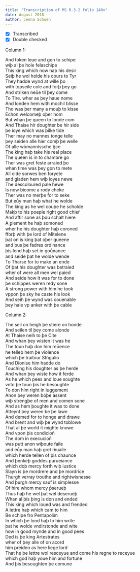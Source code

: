 ```yaml
---
title: "Transcription of MS R.3.2 folio 140v"
date: August 2018
author: Jenna Schoen
---
```

- [x] Transcribed
- [x] Double checked

Column 1:

And token leue and gon to schipe  
wiþ al þe hole felaschipe  
This king which now haþ his desir  
Seiþ he wol holde his cours to Tyr  
They hadde wynd at wille þo   
with topseile cole and forþ þey go  
And striken neu̔e til þey come  
To Tire. wher as þey haue nome  
And londen hem with mochil blisse  
Tho was þer many a mouþ to kisse   
Echon welcomeþ oþer hom  
But whan þe queen to londe com  
And Thaise hir doughter be hir side  
þe ioye which was þilke tide  
Ther may no mannes tonge telle  
þey seiden alle hier comþ þe welle  
Of alle wōmannissche g̃ce  
The king haþ take his real place   
The queen is in to chambre go  
Ther was gret feste arraied þo  
whan time was þey gon to mete  
All olde sorwes ben foryete  
and gladen hem wiþ ioyes newe   
The descoloured pale hewe  
Is now bicome a rody cheke  
Ther was no merþe for to seke  
But eu̔y man haþ what he wolde  
The king as he wel couþe he scholde  
Makþ to his poeple right good chier̉  
And aftir sone as þou schalt hiere  
A ꝑlement he haþ somoned  
wher he his doughter haþ coroned  
fforþ with þe lord of Mitelene  
þat on is king þat oþer queene  
and þus þe fadres ordinance  
þis lend haþ set in gou̔nance  
and seide þat he wolde wende  
To Tharse for to make an ende  
Of þat his doughter was betraied  
wher of were all men wel paied  
And seide how it was for to done  
þe schippes weren redy sone  
A strong power with him he took  
vppon þe sky he caste his look  
And seih þe wynd was couenable  
þey hale vp anker with þe cable  

Column 2:

The seil on heigh þe stiere on honde  
And seilen til þey come alonde  
At Thaise neih to þe Cite  
And whan þey wisten it was he  
The toun haþ don him reu̔ence  
he telleþ hem þe violence  
which þe traitour Stñgulio  
And Dionise him hadde do  
Touching his doughter as þe herde  
And whan þey wiste how it ferde  
As he which pees and loue soughte  
vnto þe toun þis he besoughte  
To don him right in iuggement  
Anon þey weren boþe assent  
wiþ strengþe of men and comen sone  
And as hem þoughte it was to done  
Atteynt þey weren be þe lawe  
And demed for to honge and drawe  
And brent and wiþ þe wynd toblowe  
That al þe world it mighte knowe  
And vpon þis condicion̄  
The dom in execucion̄  
was putt anon wiþoute faile  
and eu̔y man haþ gret m̉uaile  
which herde tellen of þis chaunce  
And þenkeþ goddes purueiance  
which doþ mercy forth wiþ iustice  
Slayn is þe mordrere and þe mordrice  
Thurgh verray trouthe and rightwisnesse  
And þurgh mercy sauf is simplesse  
Of hire whom mercy p̔serueþ  
Thus haþ he wel þat wel deserueþ  
Whan al þis þing is don and ended  
This king which loued was and frended  
A lettre haþ which cam to him  
Be schipe fro Pentapolim  
In which þe lond haþ to him write   
þat he wolde vndirstonde and wite  
how in good mynde and in good pees  
Ded is þe king Artestrates  
wher of þey alle of on acord  
him preiden as here liege lord  
That he þe lettre wol resceyue
and come his regne to receyue  
which god haþ youe him and fortune  
And þis besoughten þe comune  
